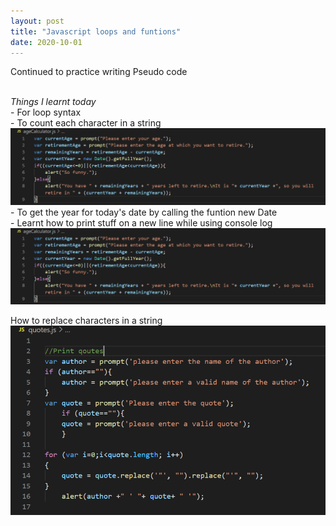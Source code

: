 ```yaml
---
layout: post
title: "Javascript loops and funtions"
date: 2020-10-01
---
```

Continued to practice writing Pseudo code


<br><em>Things I learnt today</em>
<br>- For loop syntax
<br>- To count each character in a string
<br><img src="/images/ageCalculator.png" alt="code for showing retirement age calculator and how to extract the year using new Date function">
<br>- To get the year for today's date by calling the funtion new Date
<br>- Learnt how to print stuff on a new line while using console log
<br><img src="/images/ageCalculator.png" alt="code for showing retirement age calculator and how to extract the year using new Date function">

How to replace characters in a string
<br><img src="/images/quotes.png" alt="code with replacing special characters">
